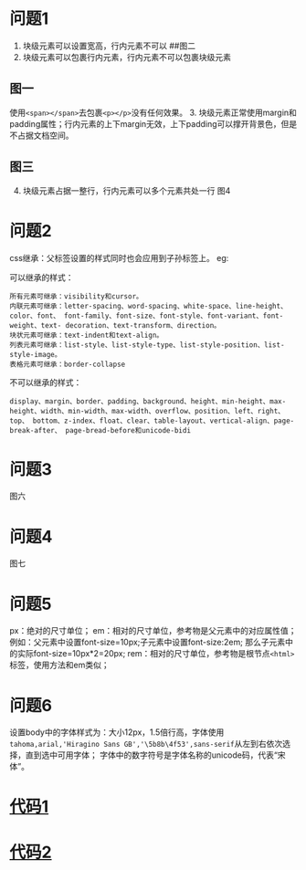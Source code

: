 # 问题1
1. 块级元素可以设置宽高，行内元素不可以
##图二
2. 块级元素可以包裹行内元素，行内元素不可以包裹块级元素
## 图一
使用`<span></span>`去包裹`<p></p>`没有任何效果。
3. 块级元素正常使用margin和padding属性；行内元素的上下margin无效，上下padding可以撑开背景色，但是不占据文档空间。
## 图三
4. 块级元素占据一整行，行内元素可以多个元素共处一行
图4

# 问题2
css继承：父标签设置的样式同时也会应用到子孙标签上。
eg:

可以继承的样式：
```
所有元素可继承：visibility和cursor。
内联元素可继承：letter-spacing、word-spacing、white-space、line-height、color、font、 font-family、font-size、font-style、font-variant、font-weight、text- decoration、text-transform、direction。
块状元素可继承：text-indent和text-align。
列表元素可继承：list-style、list-style-type、list-style-position、list-style-image。
表格元素可继承：border-collapse
```

不可以继承的样式：
```
display、margin、border、padding、background、height、min-height、max- height、width、min-width、max-width、overflow、position、left、right、top、 bottom、z-index、float、clear、table-layout、vertical-align、page-break-after、 page-bread-before和unicode-bidi
```
# 问题3
图六

# 问题4
图七

# 问题5
px：绝对的尺寸单位；
em：相对的尺寸单位，参考物是父元素中的对应属性值；
例如：父元素中设置font-size=10px;子元素中设置font-size:2em; 那么子元素中的实际font-size=10px*2=20px;
rem：相对的尺寸单位，参考物是根节点`<html>`标签，使用方法和em类似；

# 问题6
设置body中的字体样式为：大小12px，1.5倍行高，字体使用`tahoma,arial,'Hiragino Sans GB','\5b8b\4f53',sans-serif`从左到右依次选择，直到选中可用字体；
字体中的数字符号是字体名称的unicode码，代表“宋体”。

# [代码1](http://js.jirengu.com/godi/edit?html,css,output)

# [代码2](http://js.jirengu.com/fave/edit?html,css,output)
